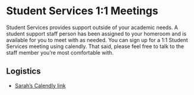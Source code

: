 # Student Services 1:1 Meetings

Student Services provides support outside of your academic needs.  A student support staff person has been assigned to your homeroom and is available for you to meet with as needed.  You can sign up for a 1:1 Student Services meeting using calendly.  That said, please feel free to talk to the staff member you’re most comfortable with. 

## Logistics
- [Sarah’s Calendly link](https://calendly.com/sarah-588/sarah-1-1)

